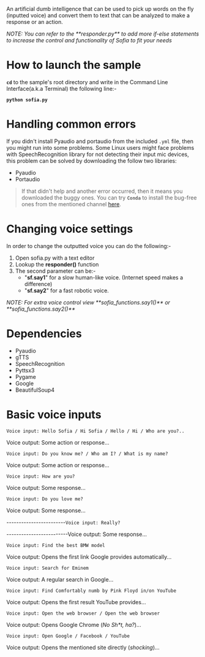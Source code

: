 An artificial dumb intelligence that can be used to pick up words on the fly (inputted voice) and convert them to text that can be analyzed to make a response or an action.

*NOTE: You can refer to the \*\*responder.py\*\* to add more if-else statements to increase the control and functionality of Sofia to fit your needs*

# How to launch the sample
**`cd`** to the sample's root directory and write in the Command Line Interface(a.k.a Terminal) the following line:-

**`python sofia.py`**

# Handling common errors
If you didn't install Pyaudio and portaudio from the included `.yml` file, then you might run into some problems. Some Linux users might face problems with SpeechRecognition library for not detecting their input mic devices, this problem can be solved by downloading the follow two libraries:
- Pyaudio
- Portaudio

> If that didn't help and another error occurred, then it means you downloaded the buggy ones. You can try **`Conda`** to install the bug-free ones from the mentioned channel [here](https://github.com/ContinuumIO/anaconda-issues/issues/4139#issuecomment-433710003).

# Changing voice settings
In order to change the outputted voice you can do the following:-
1. Open sofia.py with a text editor
2. Lookup the **responder()** function
3. The second parameter can be:-
    - "**sf.say1**" for a slow human-like voice. (Internet speed makes a difference)
    - "**sf.say2**" for a fast robotic voice.

*NOTE: For extra voice control view \*\*sofia_functions.say1()\*\* or \*\*sofia_functions.say2()\*\**
# Dependencies
- Pyaudio
- gTTS
- SpeechRecognition
- Pyttsx3
- Pygame
- Google
- BeautifulSoup4

# Basic voice inputs
`Voice input: Hello Sofia / Hi Sofia / Hello / Hi / Who are you?..`

Voice output: Some action or response...

`Voice input: Do you know me? / Who am I? / What is my name?`

Voice output: Some action or response...

`Voice input: How are you? `

Voice output: Some response...

`Voice input: Do you love me?`

Voice output: Some response...

------------------------`Voice input: Really?`

-------------------------Voice output: Some response...

`Voice input: Find the best BMW model`

Voice output: Opens the first link Google provides automatically...

`Voice input: Search for Eminem`

Voice output: A regular search in Google...

`Voice input: Find Comfortably numb by Pink Floyd in/on YouTube`

Voice output: Opens the first result YouTube provides...

`Voice input: Open the web browser / Open the web browser`

Voice output: Opens Google Chrome (*No Sh\*t, ha?*)...

`Voice input: Open Google / Facebook / YouTube`

Voice output: Opens the mentioned site directly (*shocking*)...
